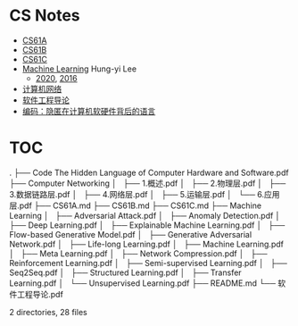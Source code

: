 # CS Notes


- [CS61A](./CS61A.md)
- [CS61B](./CS61B.md)
- [CS61C](./CS61C.md)
- [Machine Learning](./Machine%20Learning) Hung-yi Lee
  - [2020](http://speech.ee.ntu.edu.tw/~tlkagk/courses_ML20.html), [2016](http://speech.ee.ntu.edu.tw/~tlkagk/courses_ML16.html) 
- [计算机网络](./Computer%20Networking)
- [软件工程导论](./软件工程导论.pdf)
- [编码：隐匿在计算机软硬件背后的语言](./Code%20The%20Hidden%20Language%20of%20Computer%20Hardware%20and%20software.pdf)

# TOC
.
├── Code The Hidden Language of Computer Hardware and Software.pdf
├── Computer Networking
│   ├── 1.概述.pdf
│   ├── 2.物理层.pdf
│   ├── 3.数据链路层.pdf
│   ├── 4.网络层.pdf
│   ├── 5.运输层.pdf
│   └── 6.应用层.pdf
├── CS61A.md
├── CS61B.md
├── CS61C.md
├── Machine Learning
│   ├── Adversarial Attack.pdf
│   ├── Anomaly Detection.pdf
│   ├── Deep Learning.pdf
│   ├── Explainable Machine Learning.pdf
│   ├── Flow-based Generative Model.pdf
│   ├── Generative Adversarial Network.pdf
│   ├── Life-long Learning.pdf
│   ├── Machine Learning.pdf
│   ├── Meta Learning.pdf
│   ├── Network Compression.pdf
│   ├── Reinforcement Learning.pdf
│   ├── Semi-supervised Learning.pdf
│   ├── Seq2Seq.pdf
│   ├── Structured Learning.pdf
│   ├── Transfer Learning.pdf
│   └── Unsupervised Learning.pdf
├── README.md
└── 软件工程导论.pdf

2 directories, 28 files
